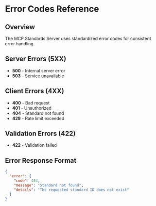 # Error Codes Reference

## Overview
The MCP Standards Server uses standardized error codes for consistent error handling.

## Server Errors (5XX)
- **500** - Internal server error
- **503** - Service unavailable

## Client Errors (4XX)
- **400** - Bad request
- **401** - Unauthorized
- **404** - Standard not found
- **429** - Rate limit exceeded

## Validation Errors (422)
- **422** - Validation failed

## Error Response Format
```json
{
  "error": {
    "code": 404,
    "message": "Standard not found",
    "details": "The requested standard ID does not exist"
  }
}
```